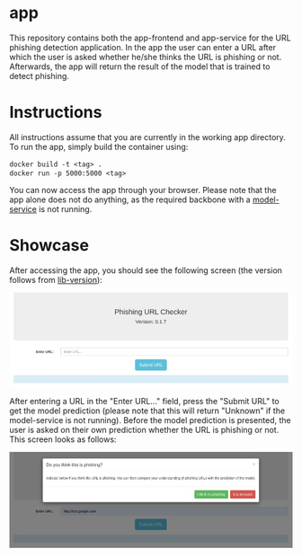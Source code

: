 # app
This repository contains both the app-frontend and app-service for the URL phishing detection application. In the app the user can enter a URL after which the user is asked whether he/she thinks the URL is phishing or not. Afterwards, the app will return the result of the model that is trained to detect phishing.

# Instructions
All instructions assume that you are currently in the working app directory.
To run the app, simply build the container using:
```
docker build -t <tag> .
docker run -p 5000:5000 <tag>
```
You can now access the app through your browser. Please note that the app alone does not do anything, as the required backbone with a [model-service](https://github.com/REMLA24-Team-5/model-service) is not running.

# Showcase
After accessing the app, you should see the following screen (the version follows from [lib-version](https://github.com/REMLA24-Team-5/lib-version)):

![Phishing URL checker dashboard](assets/phishing-url-checker.jpeg)

After entering a URL in the "Enter URL..." field, press the "Submit URL" to get the model prediction (please note that this will return "Unknown" if the model-service is not running). Before the model prediction is presented, the user is asked on their own prediction whether the URL is phishing or not. This screen looks as follows:

![Screen requesting user's opinion whether it is phishing](assets/do-you-think-this-is-phishing.jpeg)
